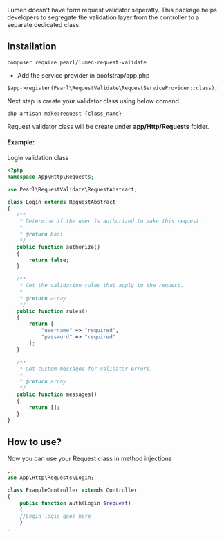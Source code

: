Lumen doesn't have form request validator seperatly. This package helps developers to segregate the validation layer from the controller to a separate dedicated class.

## Installation

   `composer require pearl/lumen-request-validate`

- Add the service provider in bootstrap/app.php

`$app->register(Pearl\RequestValidate\RequestServiceProvider::class);`

Next step is create your validator class using below comend

`php artisan make:request {class_name}`

 Request validator class will be create under **app/Http/Requests** folder.
 
 #### Example:
 
 Login validation class
 ```php
<?php
namespace App\Http\Requests;

use Pearl\RequestValidate\RequestAbstract;

class Login extends RequestAbstract
{
    /**
     * Determine if the user is authorized to make this request.
     *
     * @return bool
     */
    public function authorize()
    {
        return false;
    }

    /**
     * Get the validation rules that apply to the request.
     *
     * @return array
     */
    public function rules()
    {
        return [
			"username" => "required",
			"password" => "required"
        ];
    }

    /**
     * Get custom messages for validator errors.
     *
     * @return array
     */
    public function messages()
    {
        return [];
    }
}

```
 
 
 ## How to use?
 Now you can use your Request class in method injections
```php
...
use App\Http\Requests\Login;

class ExampleController extends Controller
{
    public function auth(Login $request)
    {
	//Login logic goes here
    }
...
```
